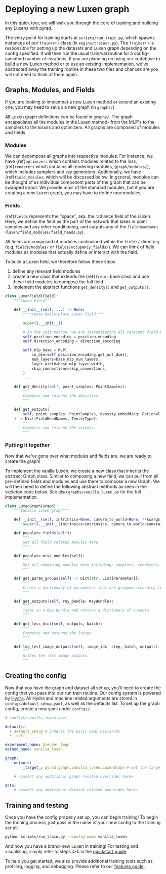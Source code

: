 # Deploying a new Luxen graph

In this quick tour, we will walk you through the core of training and building any Luxens with pyrad.

The entry point for training starts at `scripts/run_train.py`, which spawns instances of our `Trainer()` class (in `engine/trainer.py`). The `Trainer()` is responsible for setting up the datasets and Luxen graph depending on the config specified. It will then run the usual train/val routine for a config-specified number of iterations. If you are planning on using our codebase to build a new Luxen method or to use an existing implementation, we've abstracted away the training routine in these two files and chances are you will not need to think of them again.

## Graphs, Modules, and Fields

If you are looking to implemnet a new Luxen method or extend an existing one, you may need to set up a new graph (in `graphs/`).

All Luxen graph definitions can be found in `graphs/`. The graph encapsulates all the modules in the Luxen method- from the MLP's to the samplers to the losses and optimizers. All graphs are composed of modules and fields.

### Modules
We can decompose all graphs into respective modules. For instance, we have {ref}`optimizers` which contains modules related to the loss, {ref}`renderers` which contains all rendering modules, {`graph/modules/`}, which includes samplers and ray generators. Additionally, we have {ref}`field_modules`, which will be discussed below.
In general, modules can be thought of as individual component parts of the graph that can be swapped in/out. We provide most of the standard modules, but if you are creating a new Luxen graph, you may have to define new modules.


### Fields

{ref}`fields` represents the "space", aka. the radiance field of the Luxen. Here, we define the field as the part of the network that takes in point samples and any other conditioning, and outputs any of the `FieldHeadNames` (`luxen/field_modules/field_heads.py`). 

All fields are composed of modules continained within the `fields/` directory (e.g. `fields/modules/` or `fields/occupancy_fields/`). We can think of field modules as modules that actually define or interact with the field. 

To build a Luxen field, we therefore follow these steps:
1. define any relevant field modules
2. create a new class that extends the {ref}`fields` base class and use these field modules to compose the full field
3. implement the abstract functions `get_density()` and `get_outputs()`.
   
```python
class LuxenField(Field):
    """Luxen Field"""

    def __init__(self, ...) -> None:
        """Create boilerplate Luxen field."""

        super().__init__()

        # In the init method, we are instantiating all relevant field modules
        self.position_encoding = position_encoding 
        self.direction_encoding = direction_encoding

        self.mlp_base = MLP(
            in_dim=self.position_encoding.get_out_dim(),
            num_layers=base_mlp_num_layers,
            layer_width=base_mlp_layer_width,
            skip_connections=skip_connections,
        )
        ...

    def get_density(self, point_samples: PointSamples):
        """
        Computes and returns the densities.
        """

    def get_outputs(
        self, point_samples: PointSamples, density_embedding: Optional[TensorType] = None
    ) -> Dict[FieldHeadNames, TensorType]:
        """
        Computes and returns the outputs.
        """
```

### Putting it together

Now that we've gone over what modules and fields are, we are ready to create the graph! 

To implement the vanilla Luxen, we create a new class that inherits the abstract Graph class. Similar to composing a new field, we can pull from all pre-defined fields and modules and use them to compose a new Graph. 
We will then need to define the following abstract methods as seen in the skeleton code below. See also `graphs/vanilla_luxen.py` for the full implementation.

```python
class LuxenGraph(Graph):
    """Vanilla Luxen graph"""

    def __init__(self, intrinsics=None, camera_to_world=None, **kwargs) -> None:
        super().__init__(intrinsics=intrinsics, camera_to_world=camera_to_world, **kwargs)

    def populate_fields(self):
        """
        Set all field related modules here
        """

    def populate_misc_modules(self):
        """
        Set all remaining modules here including: samplers, renderers, losses, and metrics
        """

    def get_param_groups(self) -> Dict[str, List[Parameter]]:
        """
        Create a dictionary of parameters that are grouped according to different optimizers
        """

    def get_outputs(self, ray_bundle: RayBundle):
        """
        Takes in a Ray Bundle and returns a dictionary of outputs.
        """

    def get_loss_dict(self, outputs, batch):
        """
        Computes and returns the losses.
        """

    def log_test_image_outputs(self, image_idx, step, batch, outputs):
        """
        Writes the test image outputs.
        """
```


## Creating the config

Now that you have the graph and dataset all set up, you'll need to create the config that you pass into our run train routine. Our config system is powered by [Hydra](https://hydra.cc/). All Hydra and machine related arguments are stored in `configs/default_setup.yaml`, as well as the defaults list.
To set up the graph config, create a new yaml under `configs/`.

```yaml
# configs/vanilla_luxen.yaml

defaults:
  - default_setup # inherit the basic yaml heirarchy
  - _self_

experiment_name: blender_lego
method_name: vanilla_luxen

graph:
    network:
        _target_: pyrad.graph.vanilla_luxen.LuxenGraph # set the target to the graph you defined

    # <insert any additional graph related overrides here>

data:
    # <insert any additional dataset related overrides here>
```

## Training and testing

Once you have the config properly set up, you can begin training! To begin the training process, just pass in the name of your new config to the training script:

```bash
python scripts/run_train.py --config-name vanilla_luxen
```

And now you have a brand-new Luxen in training! For testing and visualizing, simply refer to steps 4-5 in the [quickstart guide](https://github.com/plenoptix/pyrad#quickstart).

To help you get started, we also provide additional training tools such as profiling, logging, and debugging. Please refer to our [features guide](../tooling/index.rst).
